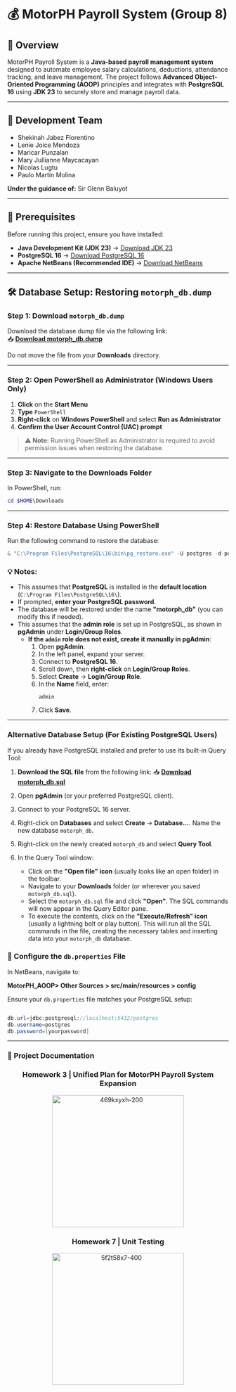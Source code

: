 # 💰 MotorPH Payroll System (Group 8)

## 📖 Overview
MotorPH Payroll System is a **Java-based payroll management system** designed to automate employee salary calculations, deductions, attendance tracking, and leave management. The project follows **Advanced Object-Oriented Programming (AOOP)** principles and integrates with **PostgreSQL 16** using **JDK 23** to securely store and manage payroll data.

---

## 👥 Development Team

* Shekinah Jabez Florentino
* Lenie Joice Mendoza
* Maricar Punzalan
* Mary Jullianne Maycacayan
* Nicolas Lugtu
* Paulo Martin Molina

**Under the guidance of:**
Sir Glenn Baluyot

---

## 🔧 Prerequisites
Before running this project, ensure you have installed:

- **Java Development Kit (JDK 23)** → [Download JDK 23](https://www.oracle.com/java/technologies/downloads/#jdk23-windows)
- **PostgreSQL 16** → [Download PostgreSQL 16](https://www.postgresql.org/download/)
- **Apache NetBeans (Recommended IDE)** → [Download NetBeans](https://netbeans.apache.org/download/index.html)
---

## 🛠 Database Setup: Restoring `motorph_db.dump`

### **Step 1: Download `motorph_db.dump`**
Download the database dump file via the following link:  
📥 **[Download motorph_db.dump](https://drive.google.com/file/d/1a-K7YDQOH1LX3Znp4D1qyRnVP1DQad40/view?usp=sharing)**  

Do not move the file from your **Downloads** directory.

---

### **Step 2: Open PowerShell as Administrator** (Windows Users Only)

1. **Click** on the **Start Menu**  
2. **Type** `PowerShell`  
3. **Right-click** on **Windows PowerShell** and select **Run as Administrator**  
4. **Confirm the User Account Control (UAC) prompt**  

> **⚠️ Note:** Running PowerShell as Administrator is required to avoid permission issues when restoring the database.

---

### **Step 3: Navigate to the Downloads Folder**
In PowerShell, run:
```powershell
cd $HOME\Downloads
```

---

### **Step 4: Restore Database Using PowerShell**  
Run the following command to restore the database:  

```powershell
& "C:\Program Files\PostgreSQL\16\bin\pg_restore.exe" -U postgres -d postgres "motorph_db.dump"
```
### 💡 Notes:
- This assumes that **PostgreSQL** is installed in the **default location** (`C:\Program Files\PostgreSQL\16\`).
- If prompted, **enter your PostgreSQL password**.
- The database will be restored under the name **"motorph_db"** (you can modify this if needed).
- This assumes that the **admin role** is set up in PostgreSQL, as shown in **pgAdmin** under **Login/Group Roles**.
  - **If the `admin` role does not exist, create it manually in pgAdmin**:
    1. Open **pgAdmin**.
    2. In the left panel, expand your server.
    3. Connect to **PostgreSQL 16**.
    4. Scroll down, then **right-click** on **Login/Group Roles**.
    5. Select **Create** → **Login/Group Role**.
    6. In the **Name** field, enter:  
       ```
       admin
       ```
    7. Click **Save**.
---

### **Alternative Database Setup (For Existing PostgreSQL Users)**

If you already have PostgreSQL installed and prefer to use its built-in Query Tool:

1.  **Download the SQL file** from the following link:
    📥 **[Download motorph_db.sql](https://drive.google.com/file/d/1Z-0NXCIZyAGZOnCGvu7lEDkZii87_LLG/view?usp=sharing)**

2.  Open **pgAdmin** (or your preferred PostgreSQL client).

3.  Connect to your PostgreSQL 16 server.

4.  Right-click on **Databases** and select **Create** → **Database...**. Name the new database `motorph_db`.

5.  Right-click on the newly created `motorph_db` and select **Query Tool**.

6.  In the Query Tool window:
    * Click on the **"Open file" icon** (usually looks like an open folder) in the toolbar.
    * Navigate to your **Downloads** folder (or wherever you saved `motorph_db.sql`).
    * Select the `motorph_db.sql` file and click **"Open"**. The SQL commands will now appear in the Query Editor pane.
    * To execute the contents, click on the **"Execute/Refresh" icon** (usually a lightning bolt or play button). This will run all the SQL commands in the file, creating the necessary tables and inserting data into your `motorph_db` database.

### 🔧 Configure the `db.properties` File
In NetBeans, navigate to: 

**MotorPH_AOOP> Other Sources > src/main/resources > config**

Ensure your `db.properties` file matches your PostgreSQL setup:

```java

db.url=jdbc:postgresql://localhost:5432/postgres
db.username=postgres
db.password=[yourpassword]
```
---
### 📁 Project Documentation

<h3 align="center">Homework 3 | Unified Plan for MotorPH Payroll System Expansion</h3>

<div align="center">
  <a href="https://docs.google.com/spreadsheets/d/1HDd5QNA5HaLYVDqjb4cPjdZvc39bwnxxZYSiUCOSfws/edit?usp=sharing" target="_blank">
    <img src="https://github.com/user-attachments/assets/b227bbe0-348e-4661-829f-6fdf4121bde1" alt="469kxyxh-200" width="300"/>
  </a>
</div>


<h3 align="center">Homework 7 | Unit Testing</h3>

<div align="center">
  <a href="https://docs.google.com/spreadsheets/d/1F3L0Za7bEWXZnBvyUVt2QsKkvnZ3Y8Q8ryHLwzJaAoU/edit?usp=sharing" target="_blank">
    <img src="https://github.com/user-attachments/assets/02f20e5f-195e-46be-820e-7064e74e0444" alt="5f2t58x7-400" width="300" height="300"/>
  </a>
</div>



